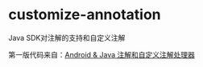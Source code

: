# customize-annotation
Java SDK对注解的支持和自定义注解

第一版代码来自：[Android & Java 注解和自定义注解处理器](https://www.jianshu.com/p/aeb93a3d33d1?from=timeline)
